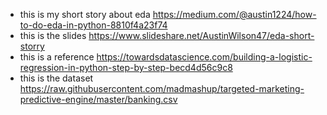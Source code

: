 - this is my short story about eda
https://medium.com/@austin1224/how-to-do-eda-in-python-8810f4a23f74
- this is the slides
https://www.slideshare.net/AustinWilson47/eda-short-storry
- this is a reference 
https://towardsdatascience.com/building-a-logistic-regression-in-python-step-by-step-becd4d56c9c8
- this is the dataset
https://raw.githubusercontent.com/madmashup/targeted-marketing-predictive-engine/master/banking.csv